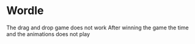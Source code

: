 # Wordle
The drag and drop game does not work
After winning the game the time and the animations does not play
